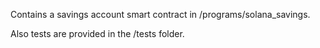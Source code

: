 Contains a savings account smart contract in /programs/solana_savings.

Also tests are provided in the /tests folder.
